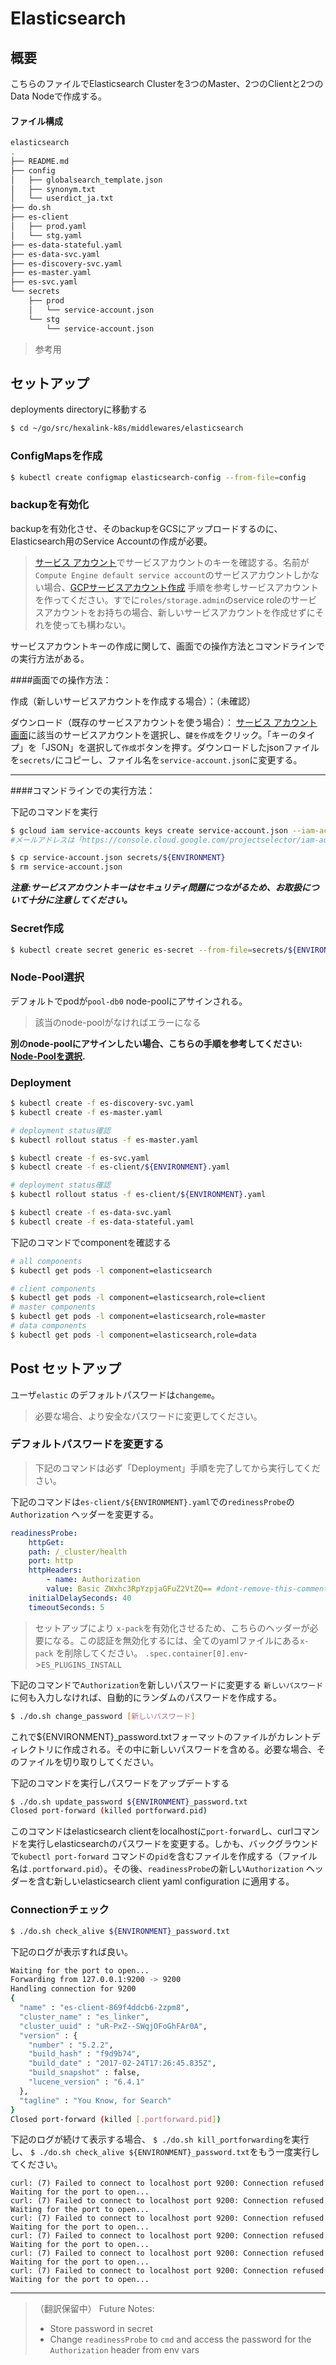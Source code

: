 # Elasticsearch

## 概要

こちらのファイルでElasticsearch Clusterを3つのMaster、2つのClientと2つのData Nodeで作成する。


#### ファイル構成

```bash
elasticsearch
.
├── README.md
├── config
│   ├── globalsearch_template.json
│   ├── synonym.txt
│   └── userdict_ja.txt
├── do.sh
├── es-client
│   ├── prod.yaml
│   └── stg.yaml
├── es-data-stateful.yaml
├── es-data-svc.yaml
├── es-discovery-svc.yaml
├── es-master.yaml
├── es-svc.yaml
└── secrets
    ├── prod
    │   └── service-account.json
    └── stg
        └── service-account.json
```

> 参考用


## セットアップ

deployments directoryに移動する

```bash
$ cd ~/go/src/hexalink-k8s/middlewares/elasticsearch
```

### ConfigMapsを作成

```bash
$ kubectl create configmap elasticsearch-config --from-file=config
```

### backupを有効化

backupを有効化させ、そのbackupをGCSにアップロードするのに、Elasticsearch用のService Accountの作成が必要。

> [サービス アカウント](https://console.cloud.google.com/projectselector/iam-admin/serviceaccounts)でサービスアカウントのキーを確認する。名前が`Compute Engine default service account`のサービスアカウントしかない場合、[GCPサービスアカウント作成](create_service_account.md) 手順を参考しサービスアカウントを作ってください。すでに`roles/storage.admin`のservice roleのサービスアカウントをお持ちの場合、新しいサービスアカウントを作成せずにそれを使っても構わない。

サービスアカウントキーの作成に関して、画面での操作方法とコマンドラインでの実行方法がある。



####画面での操作方法：

作成（新しいサービスアカウントを作成する場合）：（未確認）

ダウンロード（既存のサービスアカウントを使う場合）：
[サービス アカウント画面](https://console.cloud.google.com/projectselector/iam-admin/serviceaccounts)に該当のサービスアカウントを選択し、`鍵を作成`をクリック。「キーのタイプ」を「JSON」を選択して`作成`ボタンを押す。ダウンロードしたjsonファイルを`secrets/`にコピーし、ファイル名を`service-account.json`に変更する。

---

####コマンドラインでの実行方法：

下記のコマンドを実行

```bash
$ gcloud iam service-accounts keys create service-account.json --iam-account <メールアドレス>
#メールアドレスは「https://console.cloud.google.com/projectselector/iam-admin/serviceaccounts」で確認してください。

$ cp service-account.json secrets/${ENVIRONMENT}
$ rm service-account.json

```

___注意:サービスアカウントキーはセキュリティ問題につながるため、お取扱について十分に注意してください。___

### Secret作成

```bash
$ kubectl create secret generic es-secret --from-file=secrets/${ENVIRONMENT}
```

### Node-Pool選択

デフォルトでpodが`pool-db0` node-poolにアサインされる。
> 該当のnode-poolがなければエラーになる

**別のnode-poolにアサインしたい場合、こちらの手順を参考してください: [Node-Poolを選択](selecting_node-pool.md).**

### Deployment

```bash
$ kubectl create -f es-discovery-svc.yaml
$ kubectl create -f es-master.yaml

# deployment status確認
$ kubectl rollout status -f es-master.yaml

$ kubectl create -f es-svc.yaml
$ kubectl create -f es-client/${ENVIRONMENT}.yaml

# deployment status確認
$ kubectl rollout status -f es-client/${ENVIRONMENT}.yaml

$ kubectl create -f es-data-svc.yaml
$ kubectl create -f es-data-stateful.yaml
```

下記のコマンドでcomponentを確認する

```bash
# all components
$ kubectl get pods -l component=elasticsearch

# client components
$ kubectl get pods -l component=elasticsearch,role=client
# master components
$ kubectl get pods -l component=elasticsearch,role=master
# data components
$ kubectl get pods -l component=elasticsearch,role=data
```

## Post セットアップ

ユーザ`elastic` のデフォルトパスワードは`changeme`。
> 必要な場合、より安全なパスワードに変更してください。

### デフォルトパスワードを変更する

> 下記のコマンドは必ず「Deployment」手順を完了してから実行してください。

下記のコマンドは`es-client/${ENVIRONMENT}.yaml`での`redinessProbe`の`Authorization` ヘッダーを変更する。

```yaml
readinessProbe:
    httpGet:
    path: /_cluster/health
    port: http
    httpHeaders:
        - name: Authorization
        value: Basic ZWxhc3RpYzpjaGFuZ2VtZQ== #dont-remove-this-comment: elastic auth
    initialDelaySeconds: 40
    timeoutSeconds: 5
```

> セットアップにより `x-pack`を有効化させるため、こちらのヘッダーが必要になる。この認証を無効化するには、全てのyamlファイルにある`x-pack` を削除してください。
`.spec.container[0].env`->`ES_PLUGINS_INSTALL`

下記のコマンドで`Authorization`を新しいパスワードに変更する
`新しいパスワード`に何も入力しなければ、自動的にランダムのパスワードを作成する。

```bash
$ ./do.sh change_password [新しいパスワード]
```

これで${ENVIRONMENT}_password.txtフォーマットのファイルがカレントディレクトリに作成される。その中に新しいパスワードを含める。必要な場合、そのファイルを切り取りしてください。

下記のコマンドを実行しパスワードをアップデートする

```bash
$ ./do.sh update_password ${ENVIRONMENT}_password.txt
Closed port-forward (killed portforward.pid)
```

このコマンドはelasticsearch clientをlocalhostに`port-forward`し、curlコマンドを実行しelasticsearchのパスワードを変更する。しかも、バックグラウンドで`kubectl port-forward` コマンドの`pid`を含むファイルを作成する（ファイル名は`.portforward.pid`）。その後、`readinessProbe`の新しい`Authorization` ヘッダーを含む新しいelasticsearch client
yaml configuration に適用する。


### Connectionチェック

```bash
$ ./do.sh check_alive ${ENVIRONMENT}_password.txt
```

下記のログが表示すれば良い。

```bash
Waiting for the port to open...
Forwarding from 127.0.0.1:9200 -> 9200
Handling connection for 9200
{
  "name" : "es-client-869f4ddcb6-2zpm8",
  "cluster_name" : "es_linker",
  "cluster_uuid" : "uR-PxZ--SWqjOFoGhFAr0A",
  "version" : {
    "number" : "5.2.2",
    "build_hash" : "f9d9b74",
    "build_date" : "2017-02-24T17:26:45.835Z",
    "build_snapshot" : false,
    "lucene_version" : "6.4.1"
  },
  "tagline" : "You Know, for Search"
}
Closed port-forward (killed [.portforward.pid])
```

下記のログが続けて表示する場合、
`$ ./do.sh kill_portforwarding`を実行し、
`$ ./do.sh check_alive ${ENVIRONMENT}_password.txt`をもう一度実行してください。

```
curl: (7) Failed to connect to localhost port 9200: Connection refused
Waiting for the port to open...
curl: (7) Failed to connect to localhost port 9200: Connection refused
Waiting for the port to open...
curl: (7) Failed to connect to localhost port 9200: Connection refused
Waiting for the port to open...
curl: (7) Failed to connect to localhost port 9200: Connection refused
Waiting for the port to open...
curl: (7) Failed to connect to localhost port 9200: Connection refused
Waiting for the port to open...
curl: (7) Failed to connect to localhost port 9200: Connection refused
Waiting for the port to open...
```

---

>（翻訳保留中） Future Notes: 
> - Store password in secret
> - Change `readinessProbe` to `cmd` and access the password for the `Authorization` header from env vars